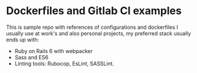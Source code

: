 # Dockerfiles and Gitlab CI examples
This is sample repo with references of configurations and dockerfiles I usually use at work's and also personal projects, my preferred stack usually ends up with:

- Ruby on Rails 6 with webpacker
- Sass and ES6
- Linting tools: Rubocop, EsLint, SASSLint.

